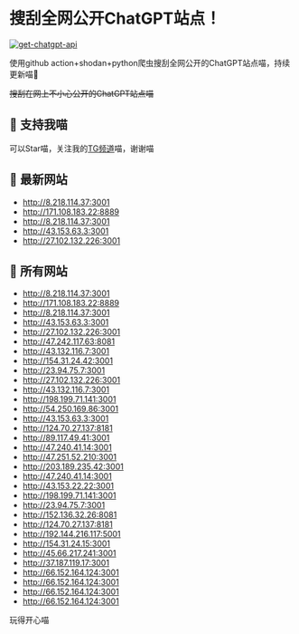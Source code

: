 # 搜刮全网公开ChatGPT站点！

[![get-chatgpt-api](https://github.com/PuddinCat/Free-ChatGPT-ChatBot/actions/workflows/main.yaml/badge.svg)](https://github.com/PuddinCat/Free-ChatGPT-ChatBot/actions/workflows/main.yaml)

使用github action+shodan+python爬虫搜刮全网公开的ChatGPT站点喵，持续更新喵🥳

~~搜刮在网上不小心公开的ChatGPT站点喵~~

## 🚀 支持我喵

可以Star喵，关注我的[TG频道](https://t.me/puddin_share)喵，谢谢喵

## 📖 最新网站

- http://8.218.114.37:3001
- http://171.108.183.22:8889
- http://8.218.114.37:3001
- http://43.153.63.3:3001
- http://27.102.132.226:3001


## 📖 所有网站

- http://8.218.114.37:3001
- http://171.108.183.22:8889
- http://8.218.114.37:3001
- http://43.153.63.3:3001
- http://27.102.132.226:3001
- http://47.242.117.63:8081
- http://43.132.116.7:3001
- http://154.31.24.42:3001
- http://23.94.75.7:3001
- http://27.102.132.226:3001
- http://43.132.116.7:3001
- http://198.199.71.141:3001
- http://54.250.169.86:3001
- http://43.153.63.3:3001
- http://124.70.27.137:8181
- http://89.117.49.41:3001
- http://47.240.41.14:3001
- http://47.251.52.210:3001
- http://203.189.235.42:3001
- http://47.240.41.14:3001
- http://43.153.22.22:3001
- http://198.199.71.141:3001
- http://23.94.75.7:3001
- http://152.136.32.26:8081
- http://124.70.27.137:8181
- http://192.144.216.117:5001
- http://154.31.24.15:3001
- http://45.66.217.241:3001
- http://37.187.119.17:3001
- http://66.152.164.124:3001
- http://66.152.164.124:3001
- http://66.152.164.124:3001
- http://66.152.164.124:3001


玩得开心喵
